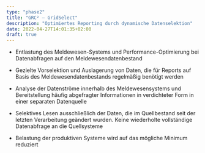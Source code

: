 ```yaml
---
type: "phase2"
title: "GRC² – GridSelect"
description: "Optimiertes Reporting durch dynamische Datenselektion"
date: 2022-04-27T14:01:35+02:00
draft: true
---
```


* Entlastung des Meldewesen-Systems und Performance-Optimierung bei Datenabfragen auf den Meldewesendatenbestand

* Gezielte Vorselektion und Auslagerung von Daten, die für Reports auf Basis des Meldewesendatenbestands regelmäßig benötigt werden

* Analyse der Datenströme innerhalb des Meldewesensystems und Bereitstellung häufig abgefragter Informationen in verdichteter Form in einer separaten Datenquelle

* Selektives Lesen ausschließlich der Daten, die im Quellbestand seit der letzten Verarbeitung geändert wurden. Keine wiederholte vollständige Datenabfrage an die Quellsysteme

* Belastung der produktiven Systeme wird auf das mögliche Minimum reduziert